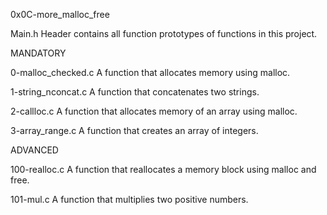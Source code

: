 0x0C-more_malloc_free 

Main.h Header contains all function prototypes of functions in this project.

MANDATORY

0-malloc_checked.c A function that allocates memory using malloc.

1-string_nconcat.c A function that concatenates two strings.

2-callloc.c A function that allocates memory of an array using malloc.

3-array_range.c A function that creates an array of integers.

ADVANCED

100-realloc.c A function that reallocates a memory block using malloc and free.

101-mul.c A function that multiplies two positive numbers.
